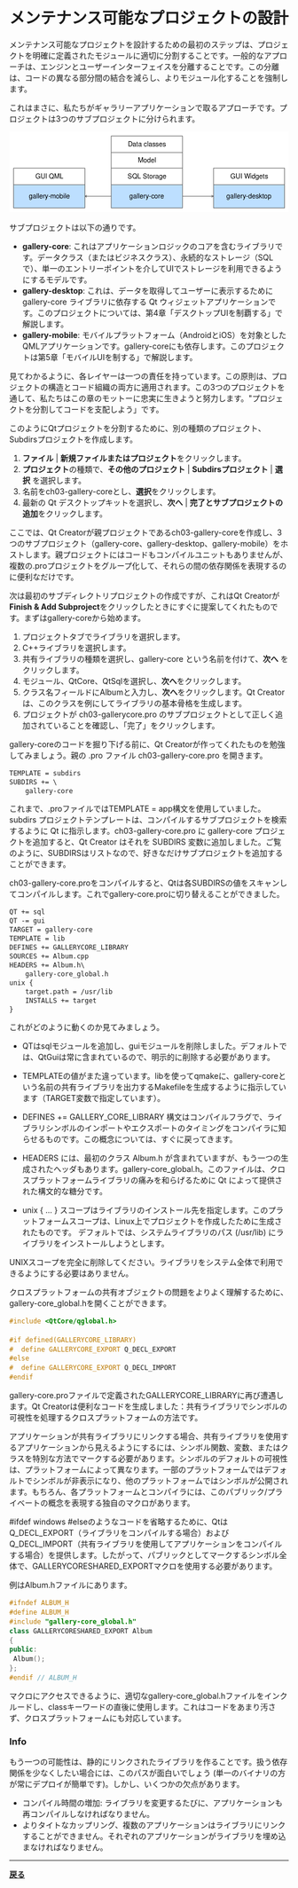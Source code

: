 # メンテナンス可能なプロジェクトの設計

メンテナンス可能なプロジェクトを設計するための最初のステップは、プロジェクトを明確に定義されたモジュールに適切に分割することです。一般的なアプローチは、エンジンとユーザーインターフェイスを分離することです。この分離は、コードの異なる部分間の結合を減らし、よりモジュール化することを強制します。

これはまさに、私たちがギャラリーアプリケーションで取るアプローチです。プロジェクトは3つのサブプロジェクトに分けられます。

![サブプロジェクト図](img/1.png)

サブプロジェクトは以下の通りです。

* **gallery-core**: これはアプリケーションロジックのコアを含むライブラリです。データクラス（またはビジネスクラス）、永続的なストレージ（SQLで）、単一のエントリーポイントを介してUIでストレージを利用できるようにするモデルです。
* **gallery-desktop**: これは、データを取得してユーザーに表示するために gallery-core ライブラリに依存する Qt ウィジェットアプリケーションです。このプロジェクトについては、第4章「デスクトップUIを制覇する」で解説します。
* **gallery-mobile**: モバイルプラットフォーム（AndroidとiOS）を対象としたQMLアプリケーションです。gallery-coreにも依存します。このプロジェクトは第5章「モバイルUIを制する」で解説します。

見てわかるように、各レイヤーは一つの責任を持っています。この原則は、プロジェクトの構造とコード組織の両方に適用されます。この3つのプロジェクトを通して、私たちはこの章のモットーに忠実に生きようと努力します。"プロジェクトを分割してコードを支配しよう」です。

このようにQtプロジェクトを分割するために、別の種類のプロジェクト、Subdirsプロジェクトを作成します。

1. **ファイル** | **新規ファイルまたはプロジェクト**をクリックします。
2. **プロジェクト**の種類で、**その他のプロジェクト** | **Subdirsプロジェクト** | **選択** を選択します。
3. 名前をch03-gallery-coreとし、**選択**をクリックします。
4. 最新の Qt デスクトップキットを選択し、**次へ** | **完了とサブプロジェクトの追加**をクリックします。

ここでは、Qt Creatorが親プロジェクトであるch03-gallery-coreを作成し、3つのサブプロジェクト（gallery-core、gallery-desktop、gallery-mobile）をホストします。親プロジェクトにはコードもコンパイルユニットもありませんが、複数の.proプロジェクトをグループ化して、それらの間の依存関係を表現するのに便利なだけです。

次は最初のサブディレクトリプロジェクトの作成ですが、これはQt Creatorが**Finish & Add Subproject**をクリックしたときにすぐに提案してくれたものです。まずはgallery-coreから始めます。

1. プロジェクトタブでライブラリを選択します。
2. C++ライブラリを選択します。
3. 共有ライブラリの種類を選択し、gallery-core という名前を付けて、**次へ** をクリックします。
4. モジュール、QtCore、QtSqlを選択し、**次へ**をクリックします。
5. クラス名フィールドにAlbumと入力し、**次へ**をクリックします。Qt Creatorは、このクラスを例にしてライブラリの基本骨格を生成します。
6. プロジェクトが ch03-gallerycore.pro のサブプロジェクトとして正しく追加されていることを確認し、「完了」をクリックします。

gallery-coreのコードを掘り下げる前に、Qt Creatorが作ってくれたものを勉強してみましょう。親の .pro ファイル ch03-gallery-core.pro を開きます。

```QMake
TEMPLATE = subdirs
SUBDIRS += \
    gallery-core
```

これまで、.proファイルではTEMPLATE = app構文を使用していました。
subdirs プロジェクトテンプレートは、コンパイルするサブプロジェクトを検索するように Qt に指示します。ch03-gallery-core.pro に gallery-core プロジェクトを追加すると、Qt Creator はそれを SUBDIRS 変数に追加しました。ご覧のように、SUBDIRSはリストなので、好きなだけサブプロジェクトを追加することができます。

ch03-gallery-core.proをコンパイルすると、Qtは各SUBDIRSの値をスキャンしてコンパイルします。これでgallery-core.proに切り替えることができました。

```QMake
QT += sql
QT -= gui
TARGET = gallery-core
TEMPLATE = lib
DEFINES += GALLERYCORE_LIBRARY
SOURCES += Album.cpp
HEADERS += Album.h\
    gallery-core_global.h
unix {
    target.path = /usr/lib
    INSTALLS += target
}
```

これがどのように動くのか見てみましょう。

* QTはsqlモジュールを追加し、guiモジュールを削除しました。デフォルトでは、QtGuiは常に含まれているので、明示的に削除する必要があります。

* TEMPLATEの値がまた違っています。libを使ってqmakeに、gallery-coreという名前の共有ライブラリを出力するMakefileを生成するように指示しています（TARGET変数で指定しています）。

* DEFINES += GALLERY_CORE_LIBRARY 構文はコンパイルフラグで、ライブラリシンボルのインポートやエクスポートのタイミングをコンパイラに知らせるものです。この概念については、すぐに戻ってきます。

* HEADERS には、最初のクラス Album.h が含まれていますが、もう一つの生成されたヘッダもあります。gallery-core_global.h。このファイルは、クロスプラットフォームライブラリの痛みを和らげるために Qt によって提供された構文的な糖分です。

* unix { ... } スコープはライブラリのインストール先を指定します。このプラットフォームスコープは、Linux上でプロジェクトを作成したために生成されたものです。 デフォルトでは、システムライブラリのパス (/usr/lib) にライブラリをインストールしようとします。

UNIXスコープを完全に削除してください。ライブラリをシステム全体で利用できるようにする必要はありません。

クロスプラットフォームの共有オブジェクトの問題をよりよく理解するために、gallery-core_global.hを開くことができます。

```C++
#include <QtCore/qglobal.h>

#if defined(GALLERYCORE_LIBRARY)
#  define GALLERYCORE_EXPORT Q_DECL_EXPORT
#else
#  define GALLERYCORE_EXPORT Q_DECL_IMPORT
#endif
```

gallery-core.proファイルで定義されたGALLERYCORE_LIBRARYに再び遭遇します。Qt Creatorは便利なコードを生成しました：共有ライブラリでシンボルの可視性を処理するクロスプラットフォームの方法です。

アプリケーションが共有ライブラリにリンクする場合、共有ライブラリを使用するアプリケーションから見えるようにするには、シンボル関数、変数、またはクラスを特別な方法でマークする必要があります。シンボルのデフォルトの可視性は、プラットフォームによって異なります。一部のプラットフォームではデフォルトでシンボルが非表示になり、他のプラットフォームではシンボルが公開されます。もちろん、各プラットフォームとコンパイラには、このパブリック/プライベートの概念を表現する独自のマクロがあります。

#ifdef windows #elseのようなコードを省略するために、QtはQ_DECL_EXPORT（ライブラリをコンパイルする場合）およびQ_DECL_IMPORT（共有ライブラリを使用してアプリケーションをコンパイルする場合）を提供します。したがって、パブリックとしてマークするシンボル全体で、GALLERYCORESHARED_EXPORTマクロを使用する必要があります。

例はAlbum.hファイルにあります。

```C++
#ifndef ALBUM_H
#define ALBUM_H
#include "gallery-core_global.h"
class GALLERYCORESHARED_EXPORT Album
{
public:
 Album();
};
#endif // ALBUM_H
```

マクロにアクセスできるように、適切なgallery-core_global.hファイルをインクルードし、classキーワードの直後に使用します。これはコードをあまり汚さず、クロスプラットフォームにも対応しています。

### Info

もう一つの可能性は、静的にリンクされたライブラリを作ることです。扱う依存関係を少なくしたい場合には、このパスが面白いでしょう (単一のバイナリの方が常にデプロイが簡単です)。しかし、いくつかの欠点があります。

* コンパイル時間の増加: ライブラリを変更するたびに、アプリケーションも再コンパイルしなければなりません。
* よりタイトなカップリング、複数のアプリケーションはライブラリにリンクすることができません。それぞれのアプリケーションがライブラリを埋め込まなければなりません。

***
**[戻る](../index.html)**
